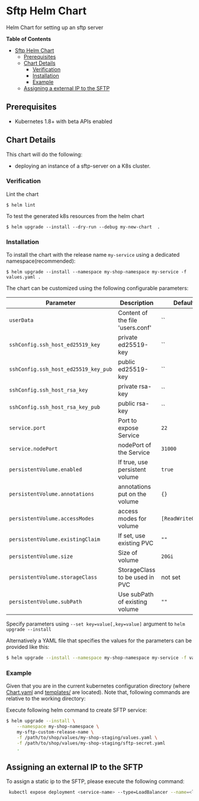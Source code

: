 # Sftp Helm Chart

Helm Chart for setting up an sftp server

<!-- START doctoc generated TOC please keep comment here to allow auto update -->
<!-- DON'T EDIT THIS SECTION, INSTEAD RE-RUN doctoc TO UPDATE -->
**Table of Contents**

- [Sftp Helm Chart](#sftp-helm-chart)
  - [Prerequisites](#prerequisites)
  - [Chart Details](#chart-details)
    - [Verification](#verification)
    - [Installation](#installation)
    - [Example](#example)
  - [Assigning a external IP to the SFTP](#assigning-a-external-ip-to-the-sftp)

<!-- END doctoc generated TOC please keep comment here to allow auto update -->
## Prerequisites

* Kubernetes 1.8+ with beta APIs enabled

## Chart Details

This chart will do the following:

* deploying an instance of a sftp-server on a K8s cluster.

### Verification

Lint the chart

```
$ helm lint
```

To test the generated k8s resources from the helm chart

```
$ helm upgrade --install --dry-run --debug my-new-chart  .
```

### Installation

To install the chart with the release name `my-service` using a dedicated namespace(recommended):

```
$ helm upgrade --install --namespace my-shop-namespace my-service -f values.yaml .
```

The chart can be customized using the following configurable parameters:

|          Parameter                 |                Description                 |                   Default                   |
| -----------------------------------| ------------------------------------------ | ------------------------------------------- |
| `userData`                         | Content of the file 'users.conf'           | ``                                          |
| `sshConfig.ssh_host_ed25519_key`   |  private ed25519-key                       | ``                                          | 
| `sshConfig.ssh_host_ed25519_key_pub`| public ed25519-key                        | ``                                          | 
| `sshConfig.ssh_host_rsa_key`       | private rsa-key                            | ``                                          | 
| `sshConfig.ssh_host_rsa_key_pub`   | public rsa-key                             | ``                                          | 
| `service.port`                     | Port to expose Service                     | `22`                                        |
| `service.nodePort`                 | nodePort of the  Service                   | `31000`                                     |
| `persistentVolume.enabled`         | If true, use persistent volume             | `true`                                      |
| `persistentVolume.annotations`     | annotations put on the volume              | `{}`                                        |
| `persistentVolume.accessModes`     | access modes for volume                    | `[ReadWriteOnce]`                           |
| `persistentVolume.existingClaim`   | If set, use existing PVC                   | `""`                                        |
| `persistentVolume.size`            | Size of volume                             | `20Gi`                                      |
| `persistentVolume.storageClass`    | StorageClass to be used in PVC             | not set                                     |
| `persistentVolume.subPath`         | Use subPath of existing volume             | `""`                                        |

Specify parameters using `--set key=value[,key=value]` argument to `helm upgrade --install`

Alternatively a YAML file that specifies the values for the parameters can be provided like this:

```bash
$ helm upgrade --install --namespace my-shop-namespace my-service -f values.yaml .
```

### Example

Given that you are in the current kubernetes configuration directory 
(where [Chart.yaml](Chart.yaml) and [templates/](templates/) are located).
Note that, following commands are relative to the working directory:

Execute following helm command to create SFTP service:

```bash
$ helm upgrade --install \
    --namespace my-shop-namespace \
    my-sftp-custom-release-name \
    -f /path/to/shop/values/my-shop-staging/values.yaml \
    -f /path/to/shop/values/my-shop-staging/sftp-secret.yaml 
    . 
```

## Assigning an external IP to the SFTP

To assign a static ip to the SFTP, please execute the following command:

```bash
 kubectl expose deployment <service-name> --type=LoadBalancer --name=<loadbalancer-name> -n <namespace> --load-balancer-ip='<static ip>'
```